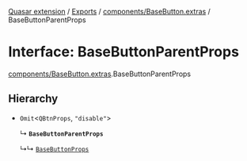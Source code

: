 [Quasar extension](../index.md) / [Exports](../modules.md) / [components/BaseButton.extras](../modules/components_BaseButton_extras.md) / BaseButtonParentProps

# Interface: BaseButtonParentProps

[components/BaseButton.extras](../modules/components_BaseButton_extras.md).BaseButtonParentProps

## Hierarchy

- `Omit`<`QBtnProps`, ``"disable"``\>

  ↳ **`BaseButtonParentProps`**

  ↳↳ [`BaseButtonProps`](components_BaseButton_extras.BaseButtonProps.md)
